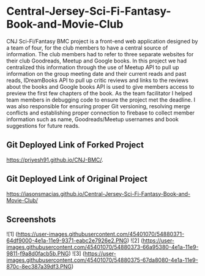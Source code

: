 # Central-Jersey-Sci-Fi-Fantasy-Book-and-Movie-Club
CNJ Sci-Fi/Fantasy BMC project is a front-end web application designed by a team of four, for the club members to have a central source of information. The club members had to refer to three separate websites for their club Goodreads, Meetup and Google books. In this project we had centralized this information through the use of Meetup API to pull up information on the group meeting date and their current reads and past reads, IDreamBooks API to pull up critic reviews and links to the reviews about the books and Google books API is used to give members access to preview the first few chapters of the book. As the team facilitator I helped team members in debugging code to ensure the project met the deadline. I was also responsible for ensuring proper Git versioning, resolving merge conflicts and establishing proper connection to firebase to collect member information such as name, Goodreads/Meetup usernames and book suggestions for future reads.	

## Git Deployed Link of Forked Project
https://priyesh91.github.io/CNJ-BMC/.

## Git Deployed Link of Original Project
https://jasonsmacias.github.io/Central-Jersey-Sci-Fi-Fantasy-Book-and-Movie-Club/

## Screenshots
![1] (https://user-images.githubusercontent.com/45401070/54880371-64df9000-4e1a-11e9-9371-eabc2e7926e2.PNG)
![2] (https://user-images.githubusercontent.com/45401070/54880373-66a95380-4e1a-11e9-9811-f9a8d0facb5b.PNG)
![3] (https://user-images.githubusercontent.com/45401070/54880375-67da8080-4e1a-11e9-870c-8ec387a39df3.PNG)

